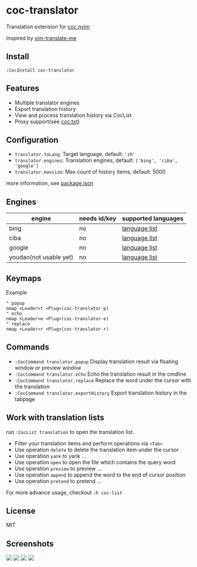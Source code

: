 # coc-translator

Translation extension for [coc.nvim](https://github.com/neoclide/coc.nvim)

Inspired by [vim-translate-me](https://github.com/voldikss/vim-translate-me)

## Install

```
:CocInstall coc-translator
```

## Features

- Multiple translator engines
- Export translation history
- View and process translation history via CocList
- Proxy support(see [coc.txt](https://github.com/neoclide/coc.nvim/blob/master/doc/coc.txt#L113-L119))

## Configuration

- `translator.toLang`: Target language, default: `'zh'`
- `translator.engines`: Translation engines, default: `['bing', 'ciba', 'google']`
- `translator.maxsize`: Max count of history items, default: 5000

more information, see [package.json](https://github.com/voldikss/coc-translator/blob/master/package.json)

## Engines

| engine                 | needs id/key | supported languages |
| ---------------------- | ------------ | ------------------- |
| bing                   | no           | [language list][1]  |
| ciba                   | no           | [language list][2]  |
| google                 | no           | [language list][3]  |
| youdao(not usable yet) | no           | [language list][4]  |

## Keymaps

Example

```vim
" popup
nmap <Leader>t <Plug>(coc-translator-p)
" echo
nmap <Leader>e <Plug>(coc-translator-e)
" replace
nmap <Leader>r <Plug>(coc-translator-r)
```

## Commands

- `:CocCommand translator.popup` Display translation result via floating window or preview window
- `:CocCommand translator.echo` Echo the translation result in the cmdline
- `:CocCommand translator.replace` Replace the word under the cursor with the translation
- `:CocCommand translator.exportHistory` Export translation history in the tabpage

## Work with translation lists

run `:CocList translation` to open the translation list.

- Filter your translation items and perform operations via `<Tab>`
- Use operation `delete` to delete the translation item under the cursor
- Use operation `yank` to yank ...
- Use operation `open` to open the file which contains the query word
- Use operation `preview` to preview ...
- Use operation `append` to append the word to the end of cursor position
- Use operation `pretend` to pretend ...

For more advance usage, checkout `:h coc-list`

## License

MIT

## Screenshots

![](https://user-images.githubusercontent.com/20282795/60753425-931d6000-a004-11e9-8506-47b15c3d2c8a.png)
![](https://user-images.githubusercontent.com/20282795/60385979-6b893d80-9ac2-11e9-821f-c656dd38c9fa.png)
![](https://user-images.githubusercontent.com/20282795/60385982-6f1cc480-9ac2-11e9-8519-448c6d9c77e4.png)
![](https://user-images.githubusercontent.com/20282795/60385983-704df180-9ac2-11e9-9912-96f302f66474.png)

[1]: https://github.com/voldikss/vim-translate-me/wiki/bing-api
[2]: https://github.com/voldikss/vim-translate-me/wiki/Ciba-api
[3]: https://github.com/voldikss/vim-translate-me/wiki/Google-api
[4]: https://github.com/voldikss/vim-translate-me/wiki/Youdao-api
